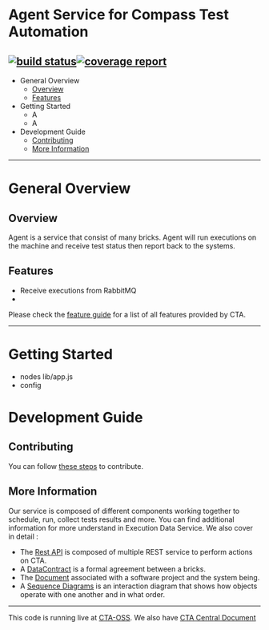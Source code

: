 Agent Service for Compass Test Automation
=========================================
[![build status](https://git.sami.int.thomsonreuters.com/compass/cta-app-agent/badges/master/build.svg)](https://git.sami.int.thomsonreuters.com/compass/cta-app-agent/commits/master)[![coverage report](https://git.sami.int.thomsonreuters.com/compass/cta-app-agent/badges/master/coverage.svg)](https://git.sami.int.thomsonreuters.com/compass/cta-app-agent/commits/master)
------
* General Overview
  * [Overview](#overview)
  * [Features](#features)
* Getting Started
  * A
  * A
* Development Guide
  * [Contributing](#contributing)
  * [More Information](#more-information)

------

# General Overview

## Overview
Agent is a service that consist of many bricks. Agent will run executions on the machine and receive test status then report back to the systems.

## Features
* Receive executions from RabbitMQ
*
Please check the [feature guide](https://git.sami.int.thomsonreuters.com/compass/cta/blob/master/features.md) for a list of all features provided by CTA.

------

# Getting Started
* nodes lib/app.js
* config

# Development Guide

## Contributing
You can follow [these steps](https://git.sami.int.thomsonreuters.com/compass/cta/blob/master/contributing.md) to contribute.

## More Information
Our service is composed of different components working together to schedule, run, collect tests results and more. You can find additional information for more understand in Execution Data Service.
We also cover in detail :
* The [Rest API](https://git.sami.int.thomsonreuters.com/compass/cta-app-executiondataservice/wikis/restapi) is composed of multiple REST service to perform actions on CTA.
* A [DataContract](https://git.sami.int.thomsonreuters.com/compass/cta-app-executiondataservice/wikis/datacontract) is a formal agreement between a bricks.
* The [Document](https://git.sami.int.thomsonreuters.com/compass/cta-app-executiondataservice/wikis/document) associated with a software project and the system being.
* A [Sequence Diagrams](https://git.sami.int.thomsonreuters.com/compass/cta-app-executiondataservice/wikis/sequencediagram) is an interaction diagram that shows how objects operate with one another and in what order.

------

This code is running live at [CTA-OSS](https://www.). We also have [CTA Central Document](https://git.sami.int.thomsonreuters.com/compass/cta)

